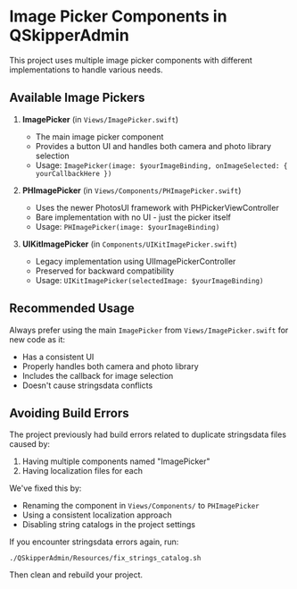 # Image Picker Components in QSkipperAdmin

This project uses multiple image picker components with different implementations to handle various needs.

## Available Image Pickers

1. **ImagePicker** (in `Views/ImagePicker.swift`)
   - The main image picker component
   - Provides a button UI and handles both camera and photo library selection
   - Usage: `ImagePicker(image: $yourImageBinding, onImageSelected: { yourCallbackHere })`

2. **PHImagePicker** (in `Views/Components/PHImagePicker.swift`)
   - Uses the newer PhotosUI framework with PHPickerViewController
   - Bare implementation with no UI - just the picker itself
   - Usage: `PHImagePicker(image: $yourImageBinding)`

3. **UIKitImagePicker** (in `Components/UIKitImagePicker.swift`)
   - Legacy implementation using UIImagePickerController
   - Preserved for backward compatibility
   - Usage: `UIKitImagePicker(selectedImage: $yourImageBinding)`

## Recommended Usage

Always prefer using the main `ImagePicker` from `Views/ImagePicker.swift` for new code as it:
- Has a consistent UI
- Properly handles both camera and photo library
- Includes the callback for image selection
- Doesn't cause stringsdata conflicts

## Avoiding Build Errors

The project previously had build errors related to duplicate stringsdata files caused by:
1. Having multiple components named "ImagePicker"
2. Having localization files for each

We've fixed this by:
- Renaming the component in `Views/Components/` to `PHImagePicker`
- Using a consistent localization approach
- Disabling string catalogs in the project settings

If you encounter stringsdata errors again, run:
```
./QSkipperAdmin/Resources/fix_strings_catalog.sh
```

Then clean and rebuild your project. 